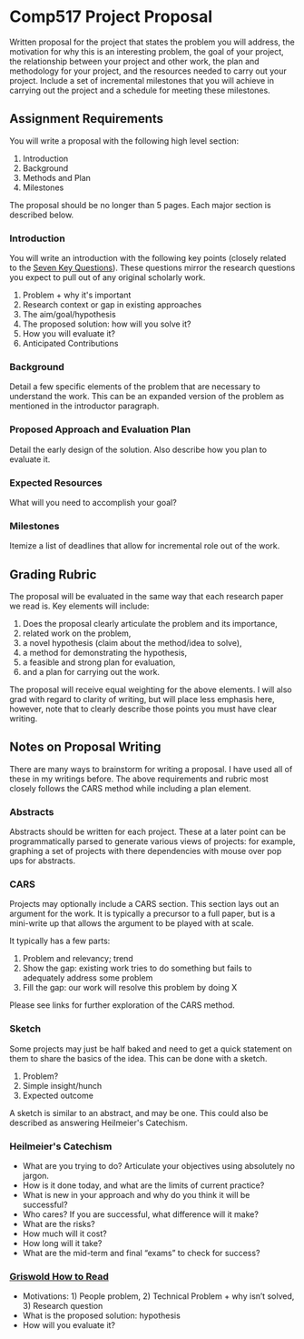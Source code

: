 # Comp517 Project Proposal

Written proposal for the project that states the problem
you will address, the motivation for why this is an
interesting problem, the goal of your project, the
relationship between your project and other work, the plan
and methodology for your project, and the resources needed
to carry out your project. Include a set of incremental
milestones that you will achieve in carrying out the project
and a schedule for meeting these milestones.

## Assignment Requirements

You will write a proposal with the following high level
section:

1. Introduction
2. Background
3. Methods and Plan
4. Milestones

The proposal should be no longer than 5 pages. Each major
section is described below.

### Introduction

You will write an introduction with the following key points
(closely related to the [Seven Key
Questions](../resources/seven-questions.pdf)). These
questions mirror the research questions you expect to pull
out of any original scholarly work.

1. Problem + why it's important
2. Research context or gap in existing approaches
3. The aim/goal/hypothesis
4. The proposed solution: how will you solve it?
5. How you will evaluate it?
6. Anticipated Contributions

### Background

Detail a few specific elements of the problem that are
necessary to understand the work. This can be an expanded
version of the problem as mentioned in the introductor
paragraph. 

### Proposed Approach and Evaluation Plan

Detail the early design of the solution. Also describe how
you plan to evaluate it. 

### Expected Resources

What will you need to accomplish your goal?

### Milestones

Itemize a list of deadlines that allow for incremental role
out of the work.

## Grading Rubric

The proposal will be evaluated in the same way that each
research paper we read is. Key elements will include:

1. Does the proposal clearly articulate the problem and its
   importance, 
2. related work on the problem, 
3. a novel hypothesis (claim about the method/idea to solve), 
4. a method for demonstrating the hypothesis, 
5. a feasible and strong plan for evaluation, 
6. and a plan for carrying out the work.

The proposal will receive equal weighting for the above
elements. I will also grad with regard to clarity of
writing, but will place less emphasis here, however, note
that to clearly describe those points you must have clear
writing.

## Notes on Proposal Writing

There are many ways to brainstorm for writing a proposal. I
have used all of these in my writings before. The above
requirements and rubric most closely follows the CARS method
while including a plan element. 

### Abstracts

Abstracts should be written for each project. These at a
later point can be programmatically parsed to generate
various views of projects: for example, graphing a set of
projects with there dependencies with mouse over pop ups for
abstracts.

### CARS

Projects may optionally include a CARS section. This section
lays out an argument for the work. It is typically a
precursor to a full paper, but is a mini-write up that
allows the argument to be played with at scale. 

It typically has a few parts:

1. Problem and relevancy; trend
2. Show the gap: existing work tries to do something but
   fails to adequately address some problem
3. Fill the gap: our work will resolve this problem by doing
   X

Please see links for further exploration of the CARS method.

### Sketch

Some projects may just be half baked and need to get a quick
statement on them to share the basics of the idea. This can
be done with a sketch. 

1. Problem?
2. Simple insight/hunch
3. Expected outcome

A sketch is similar to an abstract, and may be one. This
could also be described as answering Heilmeier's Catechism. 

### Heilmeier's Catechism

- What are you trying to do? Articulate your objectives
  using absolutely no jargon.
- How is it done today, and what are the limits of current
  practice?
- What is new in your approach and why do you think it will
  be successful?
- Who cares? If you are successful, what difference will it
  make?
- What are the risks?
- How much will it cost?
- How long will it take?
- What are the mid-term and final “exams” to check for
  success?  

### [Griswold How to Read](https://cseweb.ucsd.edu/~wgg/CSE210/howtoread.html)

- Motivations: 1) People problem, 2) Technical Problem + why
  isn’t solved, 3) Research question
- What is the proposed solution: hypothesis
- How will you evaluate it? 

